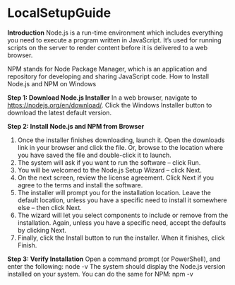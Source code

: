 # LocalSetupGuide
**Introduction**
Node.js is a run-time environment which includes everything you need to execute a program written in JavaScript. It’s used for running scripts on the server to render content before it is delivered to a web browser.

NPM stands for Node Package Manager, which is an application and repository for developing and sharing JavaScript code.
How to Install Node.js and NPM on Windows

**Step 1: Download Node.js Installer**
In a web browser, navigate to https://nodejs.org/en/download/. Click the Windows Installer button to download the latest default version.

**Step 2: Install Node.js and NPM from Browser**
1. Once the installer finishes downloading, launch it. Open the downloads link in your browser and click the file. Or, browse to the location where you have saved the file and double-click it to launch.
2. The system will ask if you want to run the software – click Run.
3. You will be welcomed to the Node.js Setup Wizard – click Next.
4. On the next screen, review the license agreement. Click Next if you agree to the terms and install the software.
5. The installer will prompt you for the installation location. Leave the default location, unless you have a specific need to install it somewhere else – then click Next.
6. The wizard will let you select components to include or remove from the installation. Again, unless you have a specific need, accept the defaults by clicking Next.
7. Finally, click the Install button to run the installer. When it finishes, click Finish.

**Step 3: Verify Installation**
Open a command prompt (or PowerShell), and enter the following:
node -v
The system should display the Node.js version installed on your system. You can do the same for NPM:
npm -v
